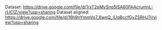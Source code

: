 Dataset: https://drive.google.com/file/d/1rxT2pMvSno5jSA60FAAcrumnL-rLlCIZ/view?usp=sharing
Dataset aligned: https://drive.google.com/file/d/16h9nYmmVo7_8wnQ_jUqBccfGvZSRHJ7i/view?usp=sharing